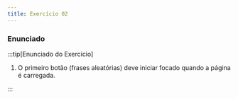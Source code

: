 ```yaml
---
title: Exercício 02
---
```


### Enunciado

:::tip[Enunciado do Exercício]

1. O primeiro botão (frases aleatórias) deve iniciar focado quando a página é carregada.

:::
